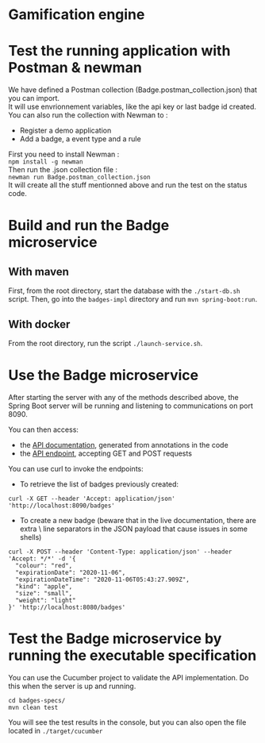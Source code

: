 # Gamification engine 

# Test the running application with Postman & newman
We have defined a Postman collection (Badge.postman_collection.json) that you can import. <br>
It will use envrionnement variables, like the api key or last badge id created.
You can also run the collection with Newman to : <br>
- Register a demo application
- Add a badge, a event type and a rule

First you need to install Newman : <br>
`npm install -g newman` <br>
Then run the .json collection file : <br>
`newman run Badge.postman_collection.json` <br>
It will create all the stuff mentionned above and run the test on the status code.
# Build and run the Badge microservice

## With maven
First, from the root directory, start the database with the ```./start-db.sh``` script. Then, go into the `badges-impl` directory and run ```mvn spring-boot:run```.  

## With docker
From the root directory, run the script ```./launch-service.sh```.  

# Use the Badge microservice
After starting the server with any of the methods described above, the Spring Boot server will be running and listening to communications on port 8090.

You can then access:

* the [API documentation](http://localhost:8090/swagger-ui/), generated from annotations in the code
* the [API endpoint](http://localhost:8090/), accepting GET and POST requests

You can use curl to invoke the endpoints:

* To retrieve the list of badges previously created:

```
curl -X GET --header 'Accept: application/json' 'http://localhost:8090/badges'
```

* To create a new badge (beware that in the live documentation, there are extra \ line separators in the JSON payload that cause issues in some shells)

```
curl -X POST --header 'Content-Type: application/json' --header 'Accept: */*' -d '{
  "colour": "red",
  "expirationDate": "2020-11-06",
  "expirationDateTime": "2020-11-06T05:43:27.909Z",
  "kind": "apple",
  "size": "small",
  "weight": "light"
}' 'http://localhost:8080/badges'
```

# Test the Badge microservice by running the executable specification

You can use the Cucumber project to validate the API implementation. Do this when the server is up and running.

```
cd badges-specs/
mvn clean test
```
You will see the test results in the console, but you can also open the file located in `./target/cucumber`

